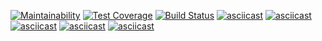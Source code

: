 [![Maintainability](https://api.codeclimate.com/v1/badges/ed9f9ce81e7e4a174ec2/maintainability)](https://codeclimate.com/github/raccoonroman/project-lvl1-s400/maintainability)
[![Test Coverage](https://api.codeclimate.com/v1/badges/ed9f9ce81e7e4a174ec2/test_coverage)](https://codeclimate.com/github/raccoonroman/project-lvl1-s400/test_coverage)
[![Build Status](https://travis-ci.org/raccoonroman/project-lvl1-s400.svg?branch=master)](https://travis-ci.org/raccoonroman/project-lvl1-s400)
[![asciicast](https://asciinema.org/a/Ki3OYyDAIsWd0uMREr8hEXIDt.svg)](https://asciinema.org/a/Ki3OYyDAIsWd0uMREr8hEXIDt)
[![asciicast](https://asciinema.org/a/S55oRCVAuRnFC3nm6G3Nmugyj.svg)](https://asciinema.org/a/S55oRCVAuRnFC3nm6G3Nmugyj)
[![asciicast](https://asciinema.org/a/jFBZ9VGekQB5vHgx5ki5el9Da.svg)](https://asciinema.org/a/jFBZ9VGekQB5vHgx5ki5el9Da)
[![asciicast](https://asciinema.org/a/NGzmXJ4QkaqqYMyhywvwCwj7u.svg)](https://asciinema.org/a/NGzmXJ4QkaqqYMyhywvwCwj7u)
[![asciicast](https://asciinema.org/a/ZhFqbZ7d5Xobs81f02bXugQrk.svg)](https://asciinema.org/a/ZhFqbZ7d5Xobs81f02bXugQrk)
